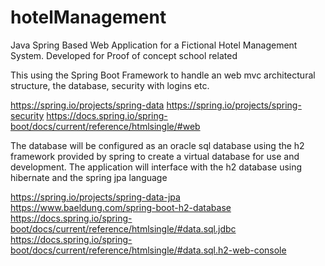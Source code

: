# hotelManagement
Java Spring Based Web Application for a Fictional Hotel Management System. Developed for Proof of concept school related

This using the Spring Boot Framework to handle an web mvc architectural structure, the database, security with logins etc.

https://spring.io/projects/spring-data
https://spring.io/projects/spring-security
https://docs.spring.io/spring-boot/docs/current/reference/htmlsingle/#web


The database will be configured as an oracle sql database using the h2 framework provided by spring to create a virtual database for use and development.
The application will interface with the h2 database using hibernate and the spring jpa language

https://spring.io/projects/spring-data-jpa
https://www.baeldung.com/spring-boot-h2-database
https://docs.spring.io/spring-boot/docs/current/reference/htmlsingle/#data.sql.jdbc
https://docs.spring.io/spring-boot/docs/current/reference/htmlsingle/#data.sql.h2-web-console

